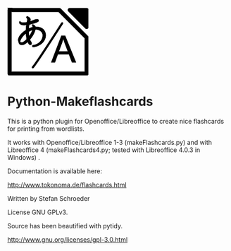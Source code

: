 ![Logo](http://github.com/StefanSchroeder/Python-MakeFlashcards/blob/master/doc/makeflashcards.png?raw=true)


Python-Makeflashcards
=====================

This is a python plugin for Openoffice/Libreoffice to create nice flashcards for printing from wordlists.

It works with Openoffice/Libreoffice 1-3 (makeFlashcards.py) and 
with Libreoffice 4 (makeFlashcards4.py; tested with Libreoffice 4.0.3 in Windows) .

Documentation is available here:

http://www.tokonoma.de/flashcards.html

Written by Stefan Schroeder

License GNU GPLv3.

Source has been beautified with pytidy.

http://www.gnu.org/licenses/gpl-3.0.html


